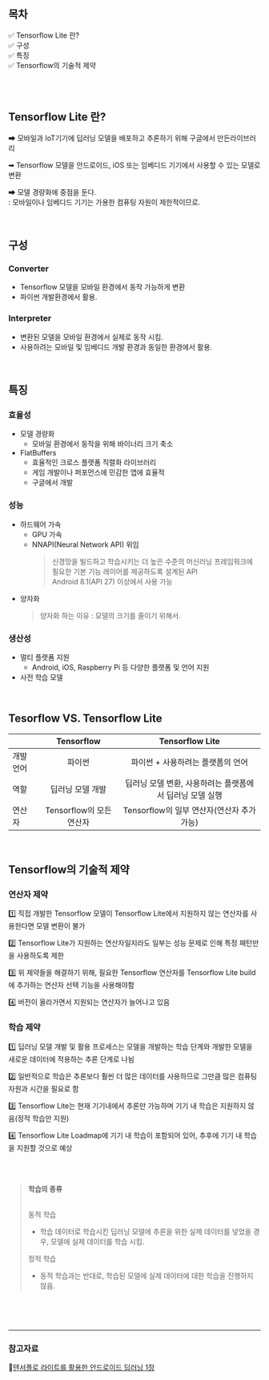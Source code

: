 ## 목차
✅ Tensorflow Lite 란?<br />
✅ 구성<br />
✅ 특징<br />
✅ Tensorflow의 기술적 제약<br />

<br /><br />

## Tensorflow Lite 란?
➡ 모바일과 IoT기기에 딥러닝 모델을 배포하고 추론하기 위해 구글에서 만든라이브러리

➡ Tensorflow 모델을 안드로이드, iOS 또는 임베디드 기기에서 사용할 수 있는 모델로 변환

➡ 모델 경량화에 중점을 둔다.<br />
: 모바일이나 임베디드 기기는 가용한 컴퓨팅 자원이 제한적이므로.

<br />

## 구성
### Converter
- Tensorflow 모델을 모바일 환경에서 동작 가능하게 변환
- 파이썬 개발환경에서 활용.
### Interpreter
- 변환된 모델을 모바일 환경에서 실제로 동작 시킴.
- 사용하려는 모바일 및 임베디드 개발 환경과 동일한 환경에서 활용.

<br />

## 특징
### 효율성
- 모델 경량화
  - 모바일 환경에서 동작을 위해 바이너리 크기 축소
- FlatBuffers
  - 효율적인 크로스 플랫폼 직렬화 라이브러리
  - 게임 개발이나 퍼포먼스에 민감한 앱에 효율적
  - 구글에서 개발
### 성능
- 하드웨어 가속
  - GPU 가속
  - NNAPI(Neural Network API) 위임
    > 신경망을 빌드하고 학습시키는 더 높은 수준의 머신러닝 프레임워크에 필요한 기본 기능 레이어를 제공하도록 설계된 API<br />
    > Android 8.1(API 27) 이상에서 사용 가능
- 양자화
  > 양자화 하는 이유 : 모델의 크기를 줄이기 위해서.
### 생산성
- 멀티 플랫폼 지원
  - Android, iOS, Raspberry Pi 등 다양한 플랫폼 및 언어 지원
- 사전 학습 모델

<br />

## Tesorflow VS. Tensorflow Lite
|    | Tensorflow | Tensorflow Lite |
|:---|:----------:|:---------------:|
|개발 언어| 파이썬 | 파이썬 + 사용하려는 플랫폼의 언어 |
|역할| 딥러닝 모델 개발 | 딥러닝 모델 변환, 사용하려는 플랫폼에서 딥러닝 모델 실행 |
|연산자| Tensorflow의 모든 연산자 | Tensorflow의 일부 연산자(연산자 추가 가능) |

<br />

## Tensorflow의 기술적 제약
### 연산자 제약
1️⃣ 직접 개발한 Tensorflow 모델이 Tensorflow Lite에서 지원하지 않는 연산자를 사용한다면 모델 변환이 불가

2️⃣ Tensorflow Lite가 지원하는 연산자일지라도 일부는 성능 문제로 인해 특정 패턴만을 사용하도록 제한

3️⃣ 위 제약들을 해결하기 위해, 필요한 Tensorflow 연산자를 Tensorflow Lite build에 추가하는 연산자 선택 기능을 사용해야함

4️⃣ 버전이 올라가면서 지원되는 연산자가 늘어나고 있음

### 학습 제약
1️⃣ 딥러닝 모델 개발 및 활용 프로세스는 모델을 개발하는 학습 단계와 개발한 모델을 새로운 데이터에 적용하는 추론 단계로 나뉨

2️⃣ 일반적으로 학습은 추론보다 훨씬 더 많은 데이터를 사용하므로 그만큼 많은 컴퓨팅 자원과 시간을 필요로 함

3️⃣ Tensorflow Lite는 현재 기기내에서 추론만 가능하며 기기 내 학습은 지원하지 않음(정적 학습만 지원)

4️⃣ Tensorflow Lite Loadmap에 기기 내 학습이 포함되어 있어, 추후에 기기 내 학습을 지원할 것으로 예상

<br /><br />

> **학습의 종류**<br /><br />
>
> 동적 학습
> - 학습 데이터로 학습시킨 딥러닝 모델에 추론을 위한 실제 데이터를 넣었을 경우, 모델에 실제 데이터를 학습 시킴.
>
> 정적 학습
> - 동적 학습과는 반대로, 학습된 모델에 실제 데이터에 대한 학습을 진행하지 않음.

<br /><br /><br />

---
### 참고자료
📑[텐서플로 라이트를 활용한 안드로이드 딥러닝 1장](https://medium.com/@sunminlee89/%ED%85%90%EC%84%9C%ED%94%8C%EB%A1%9C-%EB%9D%BC%EC%9D%B4%ED%8A%B8%EB%A5%BC-%ED%99%9C%EC%9A%A9%ED%95%9C-%EC%95%88%EB%93%9C%EB%A1%9C%EC%9D%B4%EB%93%9C-%EB%94%A5%EB%9F%AC%EB%8B%9D-1%EC%9E%A5-2eb5ded5dd39)
